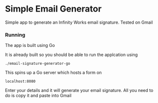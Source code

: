 # Simple Email Generator

Simple app to generate an Infinity Works email signature. 
Tested on Gmail

### Running

The app is built using Go

It is already built so you should be able to run the applcation using

```
./email-signature-generator-go
```

This spins up a Go server which hosts a form on 
```
localhost:8080
```
Enter your details and it will generate your email signature. All you need to do is copy it and paste into Gmail
